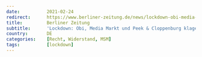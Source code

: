 ```yaml
---
date:          2021-02-24
redirect:      https://www.berliner-zeitung.de/news/lockdown-obi-media-markt-und-peek-cloppenburg-klagen-gegen-schliessungen-li.142000
title:         Berliner Zeitung
subtitle:      'Lockdown: Obi, Media Markt und Peek & Cloppenburg klagen gegen Schließungen'
country:       DE
categories:    [Recht, Widerstand, MSM]
tags:          [lockdown]
---
```

